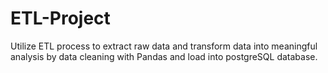# ETL-Project
Utilize ETL process to extract raw data and transform data into meaningful analysis by data cleaning with Pandas and load into postgreSQL database.
